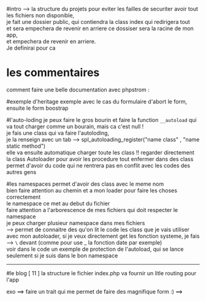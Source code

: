 
#intro --> la structure du projets
pour eviter les failles de securiter avoir tout les fichiers non disponible, \
je fait une dossier public, qui contiendra la class index qui redirigera tout \
et sera empechera de revenir en arriere ce dossiser sera la racine de mon app, \
et empechera de revenir en arriere. \
Je definirai pour ca 

# les commentaires 
comment faire une belle documentation avec phpstrom :

#exemple d'heritage
exemple avec le cas du formulaire
d'abort le form, ensuite le form boostrap

#l'auto-loding
je peux faire le gros bourin et faire la function `__autoload` qui va tout charger comme un bourain, mais ca c'est null ! \
je fais une class qui va faire l'autoloding, \
je la renseign avec un tab --> spl_autoloading_register("name class" , "name static method") \
elle va ensuite automatique charger toute les class !! 
regarder directement la class Autoloader pour avoir les procedure
tout enfermer dans des class permet d'avoir du code qui ne rentrera pas en conflit avec les codes des autres gens

#les namespaces
permet d'avoir des class avec le meme nom \
bien faire attention au chemin et a mon loader pour faire les choses correctement \
le namespace ce met au debut du fichier \
faire attention a l'arborescence de mes fichiers qui doit respecter le namespace \
je peux charger plusieur namespace dans mes fichiers \
--> permet de connaitre des qu'on lit le code les class que je vais utiliser \
avec mon autoloader, si je veux directement get les fonction systeme, je fais --> `\` devant (comme pour use  _ la fonction date par exemple) \
voir dans le code un exemple de protection de l'autoload, qui se lance seulement si je suis dans le bon namespace


-------------------------------------------------------------------------------------------------------------------
#le blog [ 11 ] la structure
le fichier index.php va fournir un litle routing pour l'app   









exo 
==> faire un trait qui me permet de faire des magnifique form :)
==>